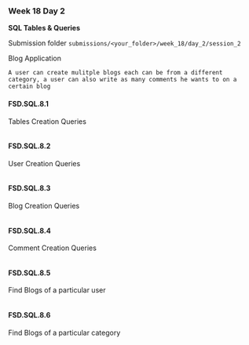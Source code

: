 ### Week 18 Day 2

**SQL Tables & Queries**

Submission folder `submissions/<your_folder>/week_18/day_2/session_2`

Blog Application

```
A user can create mulitple blogs each can be from a different category, a user can also write as many comments he wants to on a certain blog
```

#### FSD.SQL.8.1

Tables Creation Queries

```mysql

```

#### FSD.SQL.8.2

User Creation Queries

```mysql

```

#### FSD.SQL.8.3

Blog Creation Queries

```mysql

```

#### FSD.SQL.8.4

Comment Creation Queries

```mysql

```

#### FSD.SQL.8.5

Find Blogs of a particular user

```mysql

```


#### FSD.SQL.8.6

Find Blogs of a particular category

```mysql

```